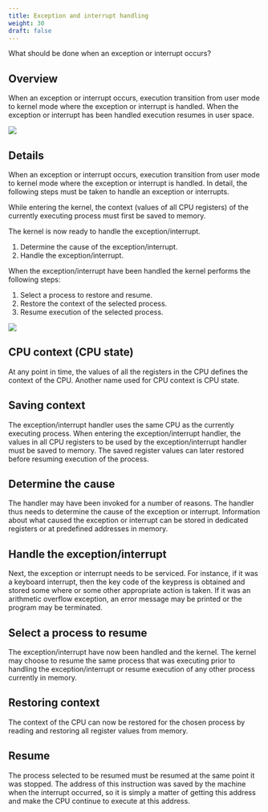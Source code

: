 ```yaml
---
title: Exception and interrupt handling 
weight: 30
draft: false
---
```


What should be done when an exception or interrupt occurs?

## Overview

When an exception or interrupt occurs, execution transition from user mode to
kernel mode where the exception or interrupt is handled. When the exception or
interrupt has been handled execution resumes in user space.

![](/v1/images/module-1/exception-and-interrupt-handling-v1.png)

## Details 

When an exception or interrupt occurs, execution transition from user mode to
kernel mode where the exception or interrupt is handled. In detail, the
following steps must be taken to handle an exception or interrupts. 

While entering the
kernel, the context (values of all CPU registers) of the currently executing process must first be saved to
memory. 

The kernel is now ready to handle the exception/interrupt. 

1. Determine the cause of the exception/interrupt.
2. Handle the exception/interrupt.

When the exception/interrupt have been handled the kernel performs the following
steps: 

1. Select a process to restore and resume.
2. Restore the context of the selected process.
3. Resume execution of the selected process.

![](/v1/images/module-1/exception-and-interrupt-handling-v2.png)

## CPU context (CPU state)

At any point in time, the values of all the registers in the CPU defines the
context of the CPU. Another name used for CPU context is CPU state.

## Saving context

The exception/interrupt handler uses the same CPU as the currently executing
process. When entering the exception/interrupt
handler, the values in all CPU registers to be used by the exception/interrupt
handler must be saved to memory. The saved register values can later restored before resuming
execution of the process. 

## Determine the cause

The handler may have been invoked for a number of reasons. The handler thus
needs to determine the cause of the exception or interrupt. Information about
what caused the exception or interrupt can be stored in dedicated registers or
at predefined addresses in memory.

## Handle the exception/interrupt 

Next, the exception or interrupt needs to be serviced. For instance, if it was a
keyboard interrupt, then the key code of the keypress is obtained and stored
some where or some other appropriate action is taken. If it was an arithmetic
overflow exception, an error message may be printed or the program may be
terminated.

## Select a process to resume 

The exception/interrupt have now been handled and the kernel. 
The kernel may choose to resume the same process that was executing prior to
handling the exception/interrupt or resume execution of any other process
currently in memory. 

## Restoring context

The context of the CPU can now be restored for the chosen
process by reading and restoring all register values from memory.  

## Resume 

The process selected to be resumed must be resumed at the same point it was
stopped. The address of this instruction was saved by the machine when the
interrupt occurred, so it is simply a matter of getting this address and make
the CPU continue to execute at this address. 


